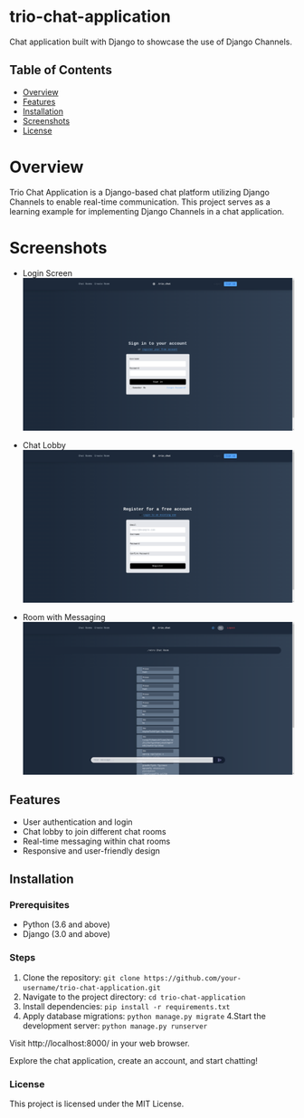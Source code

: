 # trio-chat-application
Chat application built with Django to showcase the use of Django Channels.

## Table of Contents

- [Overview](#overview)
- [Features](#features)
- [Installation](#installation)
- [Screenshots](#screenshots)
- [License](#license)



# Overview
Trio Chat Application is a Django-based chat platform utilizing Django Channels to enable real-time communication. This project serves as a learning example for implementing Django Channels in a chat application.

# Screenshots
- Login Screen
  ![Login Screen](screenshots/1.png)

- Chat Lobby
  ![Chat Lobby](screenshots/2.png)

- Room with Messaging
  ![Room with Messaging](screenshots/4.png)



## Features
- User authentication and login
- Chat lobby to join different chat rooms
- Real-time messaging within chat rooms
- Responsive and user-friendly design

## Installation

### Prerequisites
- Python (3.6 and above)
- Django (3.0 and above)

### Steps

1. Clone the repository: ```git clone https://github.com/your-username/trio-chat-application.git```
2. Navigate to the project directory: ```cd trio-chat-application```
3. Install dependencies: ```pip install -r requirements.txt```
3. Apply database migrations: ```python manage.py migrate```
4.Start the development server: ```python manage.py runserver```

Visit http://localhost:8000/ in your web browser.

Explore the chat application, create an account, and start chatting!

### License
This project is licensed under the MIT License.

